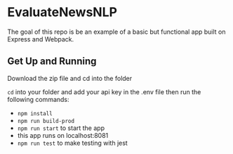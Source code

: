 # EvaluateNewsNLP

The goal of this repo is be an example of a basic but functional app built on Express and Webpack.

## Get Up and Running

Download the zip file and cd into the folder

`cd` into your folder and add your api key in the .env file then run the following commands:

-   `npm install`
-   `npm run build-prod`
-   `npm run start` to start the app
-   this app runs on localhost:8081
-   `npm run test` to make testing with jest
